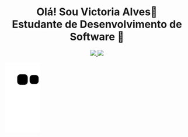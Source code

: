 <h1 align=center>Olá! Sou Victoria Alves👋<br>Estudante de Desenvolvimento de Software 📖</h1>


<div align="center">
  <a href="https://github.com/vicalves18">
  <img height="180em" src="https://github-readme-stats.vercel.app/api?
    username=vicalves18&show_icons=true&theme=dracula&include_all_commits=true&count_private=true"/>
  <img height="180em" src="https://github-readme-stats.vercel.app/api/top-langs/?username=vicalves18&layout=compact&langs_count=7&theme=dracula"/>
</div>

 ![Snake animation](https://github.com/vicalves18/vicalves18/blob/output/github-contribution-grid-snake.svg)
 
